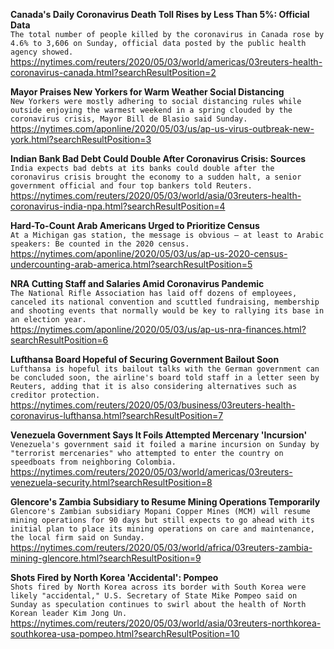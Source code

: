 **Canada's Daily Coronavirus Death Toll Rises by Less Than 5%: Official Data**\
`The total number of people killed by the coronavirus in Canada rose by 4.6% to 3,606 on Sunday, official data posted by the public health agency showed.`\
https://nytimes.com/reuters/2020/05/03/world/americas/03reuters-health-coronavirus-canada.html?searchResultPosition=2

**Mayor Praises New Yorkers for Warm Weather Social Distancing**\
`New Yorkers were mostly adhering to social distancing rules while outside enjoying the warmest weekend in a spring clouded by the coronavirus crisis, Mayor Bill de Blasio said Sunday.`\
https://nytimes.com/aponline/2020/05/03/us/ap-us-virus-outbreak-new-york.html?searchResultPosition=3

**Indian Bank Bad Debt Could Double After Coronavirus Crisis: Sources**\
`India expects bad debts at its banks could double after the coronavirus crisis brought the economy to a sudden halt, a senior government official and four top bankers told Reuters.`\
https://nytimes.com/reuters/2020/05/03/world/asia/03reuters-health-coronavirus-india-npa.html?searchResultPosition=4

**Hard-To-Count Arab Americans Urged to Prioritize Census**\
`At a Michigan gas station, the message is obvious — at least to Arabic speakers: Be counted in the 2020 census.`\
https://nytimes.com/aponline/2020/05/03/us/ap-us-2020-census-undercounting-arab-america.html?searchResultPosition=5

**NRA Cutting Staff and Salaries Amid Coronavirus Pandemic**\
`The National Rifle Association has laid off dozens of employees, canceled its national convention and scuttled fundraising, membership and shooting events that normally would be key to rallying its base in an election year.`\
https://nytimes.com/aponline/2020/05/03/us/ap-us-nra-finances.html?searchResultPosition=6

**Lufthansa Board Hopeful of Securing Government Bailout Soon**\
`Lufthansa is hopeful its bailout talks with the German government can be concluded soon, the airline's board told staff in a letter seen by Reuters, adding that it is also considering alternatives such as creditor protection.`\
https://nytimes.com/reuters/2020/05/03/business/03reuters-health-coronavirus-lufthansa.html?searchResultPosition=7

**Venezuela Government Says It Foils Attempted Mercenary 'Incursion'**\
`Venezuela's government said it foiled a marine incursion on Sunday by "terrorist mercenaries" who attempted to enter the country on speedboats from neighboring Colombia.`\
https://nytimes.com/reuters/2020/05/03/world/americas/03reuters-venezuela-security.html?searchResultPosition=8

**Glencore's Zambia Subsidiary to Resume Mining Operations Temporarily**\
`Glencore's Zambian subsidiary Mopani Copper Mines (MCM) will resume mining operations for 90 days but still expects to go ahead with its initial plan to place its mining operations on care and maintenance, the local firm said on Sunday.`\
https://nytimes.com/reuters/2020/05/03/world/africa/03reuters-zambia-mining-glencore.html?searchResultPosition=9

**Shots Fired by North Korea 'Accidental': Pompeo**\
`Shots fired by North Korea across its border with South Korea were likely "accidental," U.S. Secretary of State Mike Pompeo said on Sunday as speculation continues to swirl about the health of North Korean leader Kim Jong Un.`\
https://nytimes.com/reuters/2020/05/03/world/asia/03reuters-northkorea-southkorea-usa-pompeo.html?searchResultPosition=10

